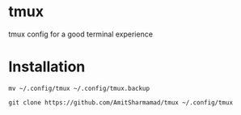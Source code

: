 # tmux
tmux config for a good terminal experience

# Installation

`mv ~/.config/tmux ~/.config/tmux.backup`

`git clone https://github.com/AmitSharmamad/tmux ~/.config/tmux`
